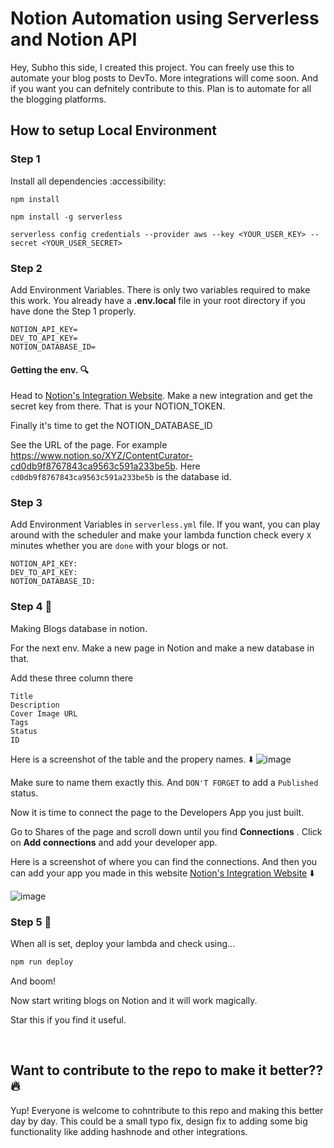 # Notion Automation using Serverless and Notion API
Hey, Subho this side, I created this project. You can freely use this to automate your blog posts to DevTo. More integrations will come soon. And if you want you can defnitely contribute to this. Plan is to automate for all the blogging platforms.

## How to setup Local Environment

### Step 1 

Install all dependencies :accessibility:

```
npm install

npm install -g serverless

serverless config credentials --provider aws --key <YOUR_USER_KEY> --secret <YOUR_USER_SECRET>
```

### Step 2

Add Environment Variables. There is only two variables required to make this work. You already have a **.env.local** file in your root directory if you have done the Step 1 properly.
```
NOTION_API_KEY=
DEV_TO_API_KEY=
NOTION_DATABASE_ID=
```

#### Getting the env. 🔍
Head to [Notion's Integration Website](https://www.notion.so/my-integrations). Make a new integration and get the secret key from there. That is your NOTION_TOKEN.

Finally it's time to get the NOTION_DATABASE_ID

See the URL of the page. For example https://www.notion.so/XYZ/ContentCurator-cd0db9f8767843ca9563c591a233be5b. Here `cd0db9f8767843ca9563c591a233be5b` is the database id.

### Step 3

Add Environment Variables in `serverless.yml` file. If you want, you can play around with the scheduler and make your lambda function check every `X` minutes whether you are `done` with your blogs or not.
```
NOTION_API_KEY: 
DEV_TO_API_KEY: 
NOTION_DATABASE_ID: 
```

### Step 4 🤝

Making Blogs database in notion.


For the next env. Make a new page in Notion and make a new database in that. 

Add these three column there
```
Title
Description
Cover Image URL
Tags
Status
ID
```
Here is a screenshot of the table and the propery names. ⬇️
![image](https://github.com/ighoshsubho/NotionAutomation/assets/93722719/cc7fe96b-58df-4140-b3f4-b7b158427707)


Make sure to name them exactly this. And `DON'T FORGET` to add a `Published` status.

Now it is time to connect the page to the Developers App you just built.

Go to Shares of the page and scroll down until you find **Connections** . Click on **Add connections** and add your developer app. 

Here is a screenshot of where you can find the connections. And then you can add your app you made in this website [Notion's Integration Website](https://www.notion.so/my-integrations) ⬇️

![image](https://github.com/ighoshsubho/NotionAutomation/assets/93722719/19355ee3-5bea-4798-abe3-86a938b772b3)


### Step 5 🏃
When all is set, deploy your lambda and check using...

```bash
npm run deploy
```

And boom!

Now start writing blogs on Notion and it will work magically.  

Star this if you find it useful.

<br />

## Want to contribute to the repo to make it better?? 🔥
Yup! Everyone is welcome to cohntribute to this repo and making this better day by day. This could be a small typo fix, design fix to adding some big functionality like adding hashnode and other integrations.
